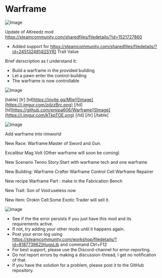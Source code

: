 # Warframe

![Image](https://i.imgur.com/WAEzk68.png)

Update of AKreedz mod
https://steamcommunity.com/sharedfiles/filedetails/?id=1521727860

- Added support for https://steamcommunity.com/sharedfiles/filedetails/?id=2451324814][SYR] Trait Value

Brief derscription as I understand it:
- Build a warframe in the provided building
- Let a pawn enter the control-building
- The warframe is now controllable 

![Image](https://i.imgur.com/7Gzt3Rg.png)


[table]
	[tr]
		[td]https://invite.gg/Mlie]![Image](https://i.imgur.com/zdzzBrc.png)
[/td]
		[td]https://github.com/emipa606/Warframe]![Image](https://i.imgur.com/kTkpTOE.png)
[/td]
	[/tr]
[/table]
	
![Image](https://i.imgur.com/NOW7jU1.png)


Add warframe into rimworld

New Race: Warframe:Master of Sword and Gun.

Excalibur Mag Volt (Other warframe will soon be coming)

New Scenario Tenno Story:Start with warframe tech and one warframe

New Building: Warframe Crafter Warframe Control Cell Warframe Repairer

New recipe Warframe Part : make in the Fabrication Bench

New Trait: Son of Void:useless now

New Item: Orokin Cell:Some Exotic Trader will sell it.

![Image](https://i.imgur.com/Rs6T6cr.png)



-  See if the the error persists if you just have this mod and its requirements active.
-  If not, try adding your other mods until it happens again.
-  Post your error-log using https://steamcommunity.com/workshop/filedetails/?id=818773962]HugsLib and command Ctrl+F12
-  For best support, please use the Discord-channel for error-reporting.
-  Do not report errors by making a discussion-thread, I get no notification of that.
-  If you have the solution for a problem, please post it to the GitHub repository.


